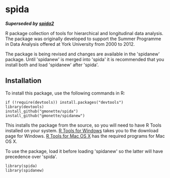 # spida

___Superseded by [spida2](http://github.com/gmonette/spida2)___

R package collection of tools for hierarchical and longitudinal data analysis. The package was originally developed to support the Summer Programme in Data Analysis offered at York University from 2000 to 2012. 

The package is being revised and changes are available in the 'spidanew' package. Until 'spidanew' is merged into 'spida' it is
recommended that you install both and load 'spidanew' after 'spida'.

## Installation

To install this package, use the following commands in R:

    if (!require(devtools)) install.packages("devtools")
    library(devtools)
    install_github("gmonette/spida")
    install_github("gmonette/spidanew")

This installs the package from the source, so you will need to have 
R Tools installed on your system.  [R Tools for Windows](https://cran.r-project.org/bin/windows/Rtools/)
takes you to the download page for Windows.  [R Tools for Mac OS X](https://cran.r-project.org/bin/macosx/tools/)
has the required programs for Mac OS X.

To use the package, load it before loading 'spidanew' so the latter will have precedence over 'spida'.

    library(spida)
    library(spidanew)
